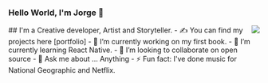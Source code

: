 ### Hello World, I'm Jorge  👋
<img align="right" src="https://res.cloudinary.com/dzepeibjw/image/upload/v1659152027/Metadata-image---alw_nrcnx6.png" />
## I'm a Creative developer, Artist and Storyteller.
- ✍ You can find my projects here [portfolio]
- 🔭 I’m currently working on my first book.
- 🌱 I’m currently learning React Native.
- 👯 I’m looking to collaborate on open source
- 💬 Ask me about ... Anything
- ⚡ Fun fact: I've done music for National Geographic and Netflix.

<!--
**jad-delgadillo/jad-delgadillo** is a ✨ _special_ ✨ repository because its `README.md` (this file) appears on your GitHub profile.

Here are some ideas to get you started:

- 🔭 I’m currently working on ...
- 🌱 I’m currently learning ...
- 👯 I’m looking to collaborate on ...
- 🤔 I’m looking for help with ...
- 💬 Ask me about ...
- 📫 How to reach me: ...
- 😄 Pronouns: ...
- ⚡ Fun fact: ...
-->
